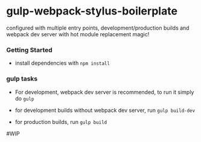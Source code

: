 gulp-webpack-stylus-boilerplate
=====

configured with multiple entry points, development/production builds and webpack dev server with hot module replacement magic!


### Getting Started

- install dependencies with ```npm install```



### gulp tasks

- For development, webpack dev server is recommended, to run it simply do ```gulp```

- for development builds without webpack dev server, run ```gulp build-dev```

- for production builds, run ```gulp build```




#WIP

